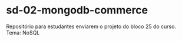 # sd-02-mongodb-commerce
Repositório para estudantes enviarem o projeto do bloco 25 do curso. Tema: NoSQL
